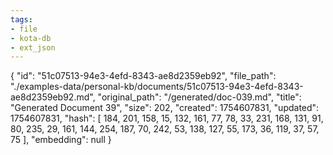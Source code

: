```yaml
---
tags:
- file
- kota-db
- ext_json
---
```

{
  "id": "51c07513-94e3-4efd-8343-ae8d2359eb92",
  "file_path": "./examples-data/personal-kb/documents/51c07513-94e3-4efd-8343-ae8d2359eb92.md",
  "original_path": "/generated/doc-039.md",
  "title": "Generated Document 39",
  "size": 202,
  "created": 1754607831,
  "updated": 1754607831,
  "hash": [
    184,
    201,
    158,
    15,
    132,
    161,
    77,
    78,
    33,
    231,
    168,
    131,
    91,
    80,
    235,
    29,
    161,
    144,
    254,
    187,
    70,
    242,
    53,
    138,
    127,
    55,
    173,
    36,
    119,
    37,
    57,
    75
  ],
  "embedding": null
}